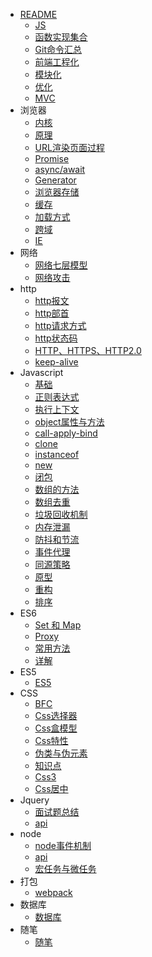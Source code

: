 * [README](README.md)
    * [JS](/JS/JS.md)
    * [函数实现集合](/JS/函数实现集合)
    * [Git命令汇总](/JS/Git命令汇总)
    * [前端工程化](/JS/前端工程化)
    * [模块化](/JS/模块化)
    * [优化](/JS/优化)
    * [MVC](/JS/MVC与MVVM)
* 浏览器
    * [内核](/浏览器/内核)
    * [原理](/浏览器/原理)
    * [URL渲染页面过程](/浏览器/浏览器从输入URL到渲染完页面的整个过程)
    * [Promise](浏览器/Promise)
    * [async/await](浏览器/async-await)
    * [Generator](浏览器/Generator)
    * [浏览器存储](浏览器/浏览器存储)
    * [缓存](浏览器/缓存)
    * [加载方式](浏览器/加载方式)
    * [跨域](浏览器/跨域)
    * [IE](浏览器/IE)
* 网络
    * [网络七层模型](/网络/七层模型)
    * [网络攻击](/网络/网络攻击)
* http
    * [http报文](/http/http请求报文与响应报文)
    * [http部首](/http/http部首)
    * [http请求方式](/http/请求方式)
    * [http状态码](/http/状态码)
    * [HTTP、HTTPS、HTTP2.0](/http/HTTP、HTTPS、HTTP2.0)
    * [keep-alive](/http/keep-alive)
* Javascript
    * [基础](/javascript/基础知识点)
    * [正则表达式](/javascript/正则表达式)
    * [执行上下文](/javascript/执行上下文)
    * [object属性与方法](/javascript/object属性与方法)
    * [call-apply-bind](/javascript/call-apply-bind)
    * [clone](/javascript/clone)
    * [instanceof](/javascript/instanceof)
    * [new](/javascript/new)
    * [闭包](/javascript/闭包)
    * [数组的方法](/javascript/数组的方法)
    * [数组去重](/javascript/数组去重)
    * [垃圾回收机制](/javascript/垃圾回收机制)
    * [内存泄漏](/javascript/内存泄漏)
    * [防抖和节流](/javascript/防抖和节流)
    * [事件代理](/javascript/事件代理)
    * [同源策略](/javascript/同源策略)
    * [原型](/javascript/原型)
    * [重构](/javascript/重构)
    * [排序](/javascript/排序)
* ES6
    * [Set 和 Map](/es6/Set_Map)
    * [Proxy](/es6/Proxy)
    * [常用方法](/es6/ES6常用方法)
    * [详解](/es6/详解)
* ES5
    * [ES5](/es5/ES5)
* CSS
    * [BFC](/css/BFC)
    * [Css选择器](/css/css选择器)
    * [Css盒模型](/css/css盒模型)
    * [Css特性](/css/css特性)
    * [伪类与伪元素](/css/伪类与伪元素)
    * [知识点](/css/css知识点)
    * [Css3](/css/css3)
    * [Css居中](/css/css居中)
* Jquery
    * [面试题总结](/jquery/面试题总结)
    * [api](/jquery/api)
* node
    * [node事件机制](/node/事件机制)
    * [api](/node/)
    * [宏任务与微任务](/node/)
* 打包
    * [webpack](/打包/webpack)
* 数据库
    * [数据库](/数据库/数据库)
* 随笔
    * [随笔](/随笔/随笔)